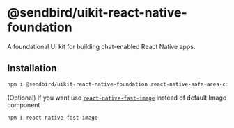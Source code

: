 # @sendbird/uikit-react-native-foundation

A foundational UI kit for building chat-enabled React Native apps.

## Installation

```sh
npm i @sendbird/uikit-react-native-foundation react-native-safe-area-context
```

(Optional) If you want use [`react-native-fast-image`](https://github.com/DylanVann/react-native-fast-image) instead of default Image component

```sh
npm i react-native-fast-image
```

